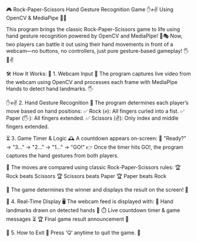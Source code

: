🎮 Rock-Paper-Scissors Hand Gesture Recognition Game ✋✊✌️ Using OpenCV & MediaPipe 🎥✨

This program brings the classic Rock-Paper-Scissors game to life using hand gesture recognition powered by OpenCV and MediaPipe! 🎉🎭 Now, two players can battle it out using their hand movements in front of a webcam—no buttons, no controllers, just pure gesture-based gameplay! 🖐️👊✌️

🛠️ How It Works:
📸 1. Webcam Input
🎥 The program captures live video from the webcam using OpenCV and processes each frame with MediaPipe Hands to detect hand landmarks. 🖐️

✋✊✌️ 2. Hand Gesture Recognition
🧠 The program determines each player’s move based on hand positions:
✅ Rock (✊): All fingers curled into a fist.
✅ Paper (🖐️): All fingers extended.
✅ Scissors (✌️): Only index and middle fingers extended.

⏳ 3. Game Timer & Logic
🕰️ A countdown appears on-screen:
🚦 "Ready?" → "3..." → "2..." → "1..." → "GO!"
👉 Once the timer hits GO!, the program captures the hand gestures from both players.

🤖 The moves are compared using classic Rock-Paper-Scissors rules:
🏆 Rock beats Scissors
🏆 Scissors beats Paper
🏆 Paper beats Rock

🔎 The game determines the winner and displays the result on the screen! 🎊

🎨 4. Real-Time Display
🖥️ The webcam feed is displayed with:
🎨 Hand landmarks drawn on detected hands 🤚
⏱️ Live countdown timer & game messages ⏳
🏆 Final game result announcement 🎊

🏁 5. How to Exit
👋 Press 'Q' anytime to quit the game. 🚪


